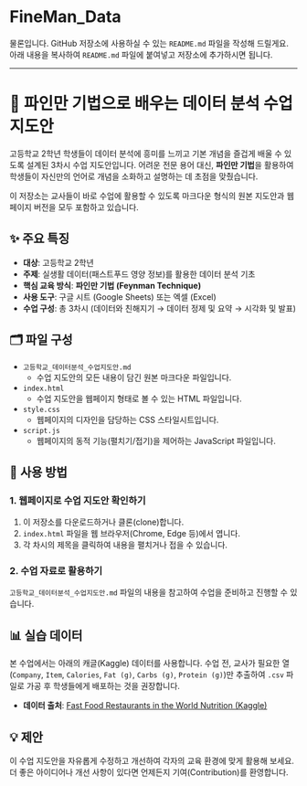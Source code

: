 # FineMan_Data
물론입니다. GitHub 저장소에 사용하실 수 있는 `README.md` 파일을 작성해 드릴게요. 아래 내용을 복사하여 `README.md` 파일에 붙여넣고 저장소에 추가하시면 됩니다.

---

# 📖 파인만 기법으로 배우는 데이터 분석 수업 지도안

고등학교 2학년 학생들이 데이터 분석에 흥미를 느끼고 기본 개념을 즐겁게 배울 수 있도록 설계된 3차시 수업 지도안입니다. 어려운 전문 용어 대신, **파인만 기법**을 활용하여 학생들이 자신만의 언어로 개념을 소화하고 설명하는 데 초점을 맞췄습니다.

이 저장소는 교사들이 바로 수업에 활용할 수 있도록 마크다운 형식의 원본 지도안과 웹페이지 버전을 모두 포함하고 있습니다.

## ✨ 주요 특징

* **대상**: 고등학교 2학년
* **주제**: 실생활 데이터(패스트푸드 영양 정보)를 활용한 데이터 분석 기초
* **핵심 교육 방식**: **파인만 기법 (Feynman Technique)**
* **사용 도구**: 구글 시트 (Google Sheets) 또는 엑셀 (Excel)
* **수업 구성**: 총 3차시 (데이터와 친해지기 → 데이터 정제 및 요약 → 시각화 및 발표)

## 🗂️ 파일 구성

* `고등학교_데이터분석_수업지도안.md`
    * 수업 지도안의 모든 내용이 담긴 원본 마크다운 파일입니다.
* `index.html`
    * 수업 지도안을 웹페이지 형태로 볼 수 있는 HTML 파일입니다.
* `style.css`
    * 웹페이지의 디자인을 담당하는 CSS 스타일시트입니다.
* `script.js`
    * 웹페이지의 동적 기능(펼치기/접기)을 제어하는 JavaScript 파일입니다.

## 🚀 사용 방법

### 1. 웹페이지로 수업 지도안 확인하기

1.  이 저장소를 다운로드하거나 클론(clone)합니다.
2.  `index.html` 파일을 웹 브라우저(Chrome, Edge 등)에서 엽니다.
3.  각 차시의 제목을 클릭하여 내용을 펼치거나 접을 수 있습니다.

### 2. 수업 자료로 활용하기

`고등학교_데이터분석_수업지도안.md` 파일의 내용을 참고하여 수업을 준비하고 진행할 수 있습니다.

## 📊 실습 데이터

본 수업에서는 아래의 캐글(Kaggle) 데이터를 사용합니다. 수업 전, 교사가 필요한 열(`Company`, `Item`, `Calories`, `Fat (g)`, `Carbs (g)`, `Protein (g)`)만 추출하여 `.csv` 파일로 가공 후 학생들에게 배포하는 것을 권장합니다.

* **데이터 출처**: [Fast Food Restaurants in the World Nutrition (Kaggle)](https://www.kaggle.com/datasets/thedevastator/fast-food-restaurants-in-the-world-nutrition)

## 💡 제안

이 수업 지도안을 자유롭게 수정하고 개선하여 각자의 교육 환경에 맞게 활용해 보세요. 더 좋은 아이디어나 개선 사항이 있다면 언제든지 기여(Contribution)를 환영합니다.
